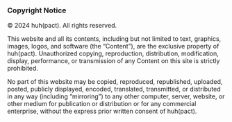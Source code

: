 ### Copyright Notice

© 2024 huh(pact). All rights reserved.

This website and all its contents, including but not limited to text, graphics, images, logos, and software (the “Content”), are the exclusive property of huh(pact). Unauthorized copying, reproduction, distribution, modification, display, performance, or transmission of any Content on this site is strictly prohibited.

No part of this website may be copied, reproduced, republished, uploaded, posted, publicly displayed, encoded, translated, transmitted, or distributed in any way (including “mirroring”) to any other computer, server, website, or other medium for publication or distribution or for any commercial enterprise, without the express prior written consent of huh(pact).
